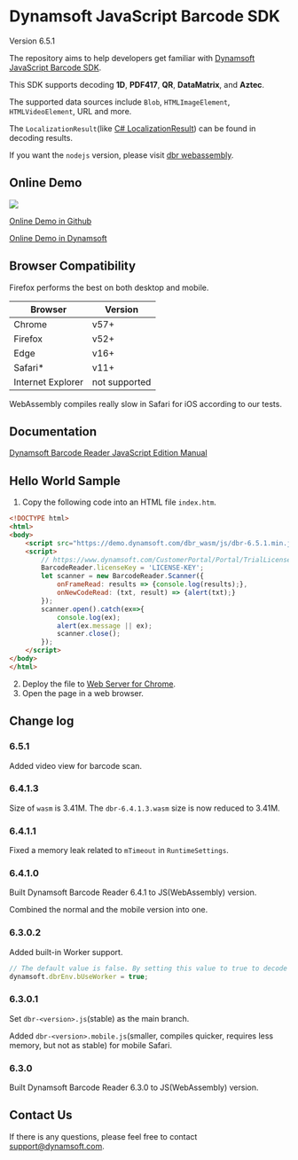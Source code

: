 # Dynamsoft JavaScript Barcode SDK

Version 6.5.1

The repository aims to help developers get familiar with [Dynamsoft JavaScript Barcode SDK](https://www.dynamsoft.com/Products/barcode-recognition-javascript.aspx).

This SDK supports decoding **1D**, **PDF417**, **QR**, **DataMatrix**, and **Aztec**.

The supported data sources include `Blob`, `HTMLImageElement`, `HTMLVideoElement`, URL and more.

The `LocalizationResult`(like [C# LocalizationResult](https://www.dynamsoft.com/help/Barcode-Reader/class_dynamsoft_1_1_barcode_1_1_localization_result.html)) can be found in decoding results.

If you want the `nodejs` version, please visit [dbr webassembly](https://github.com/dynamsoft-dbr/webassembly).

## Online Demo

<img src="https://github.com/dynamsoft-dbr/javascript-barcode/raw/master/img/dbr-wasm-demo-scaning.jpg">

[Online Demo in Github](https://dynamsoft-dbr.github.io/javascript-barcode/examples/decodeVideoWithSettings/barcode_reader_javascript.html)

[Online Demo in Dynamsoft](https://demo.dynamsoft.com/dbr_wasm/barcode_reader_javascript.html)

## Browser Compatibility

Firefox performs the best on both desktop and mobile.

| Browser | Version |
|-|-|
| Chrome | v57+ |
| Firefox | v52+ |
| Edge | v16+ |
| Safari* | v11+ |
| Internet Explorer | not supported |

WebAssembly compiles really slow in Safari for iOS according to our tests.

## Documentation

[Dynamsoft Barcode Reader JavaScript Edition Manual](https://www.dynamsoft.com/help/Barcode-Reader-wasm/index.html)

<!--[Guide](https://github.com/dynamsoft-dbr/javascript-barcode/blob/master/documents/guide-original.md)

[API Reference](https://github.com/dynamsoft-dbr/javascript-barcode/blob/master/documents/api-original.md)-->

## Hello World Sample

1. Copy the following code into an HTML file `index.htm`.

```html
<!DOCTYPE html>
<html>
<body>
    <script src="https://demo.dynamsoft.com/dbr_wasm/js/dbr-6.5.1.min.js"></script>
    <script>
        // https://www.dynamsoft.com/CustomerPortal/Portal/TrialLicense.aspx
        BarcodeReader.licenseKey = 'LICENSE-KEY';
        let scanner = new BarcodeReader.Scanner({
            onFrameRead: results => {console.log(results);},
            onNewCodeRead: (txt, result) => {alert(txt);}
        });
        scanner.open().catch(ex=>{
            console.log(ex);
            alert(ex.message || ex);
            scanner.close();
        });
    </script>
</body>
</html>
```
2. Deploy the file to [Web Server for Chrome](https://chrome.google.com/webstore/detail/web-server-for-chrome/ofhbbkphhbklhfoeikjpcbhemlocgigb).
3. Open the page in a web browser.

## Change log

### 6.5.1
Added video view for barcode scan.

### 6.4.1.3

Size of `wasm` is 3.41M.
The `dbr-6.4.1.3.wasm` size is now reduced to 3.41M.

### 6.4.1.1

Fixed a memory leak related to `mTimeout` in `RuntimeSettings`.

### 6.4.1.0

Built Dynamsoft Barcode Reader 6.4.1 to JS(WebAssembly) version.

Combined the normal and the mobile version into one.

### 6.3.0.2

Added built-in Worker support.

```js
// The default value is false. By setting this value to true to decode in another thread, therefore UI wouldn't get stuck.
dynamsoft.dbrEnv.bUseWorker = true;
```

### 6.3.0.1

Set `dbr-<version>.js`(stable) as the main branch.

Added `dbr-<version>.mobile.js`(smaller, compiles quicker, requires less memory, but not as stable) for mobile Safari.

### 6.3.0

Built Dynamsoft Barcode Reader 6.3.0 to JS(WebAssembly) version.

## Contact Us

If there is any questions, please feel free to contact <support@dynamsoft.com>.

